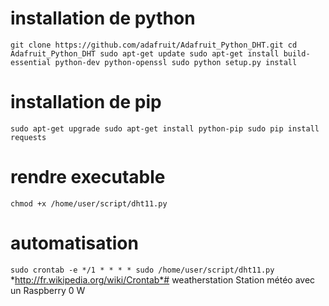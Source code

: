 
# installation de python
`
git clone https://github.com/adafruit/Adafruit_Python_DHT.git
cd Adafruit_Python_DHT
sudo apt-get update
sudo apt-get install build-essential python-dev python-openssl
sudo python setup.py install
`


# installation de pip
`
sudo apt-get upgrade
sudo apt-get install python-pip
sudo pip install requests
`


# rendre executable
`chmod +x /home/user/script/dht11.py`


# automatisation 
`
sudo crontab -e
*/1 * * * * sudo /home/user/script/dht11.py
`
*http://fr.wikipedia.org/wiki/Crontab*# weatherstation
Station météo avec un Raspberry 0 W
